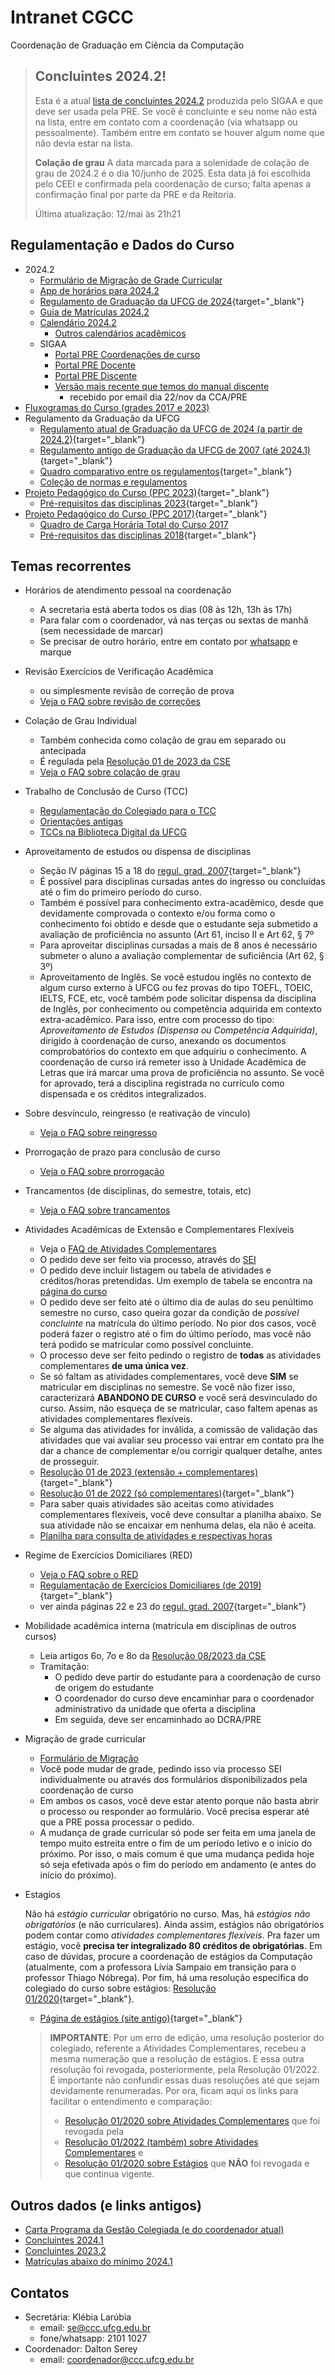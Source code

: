 # Intranet CGCC

Coordenação de Graduação em Ciência da Computação

<script type="module" src="js/app.js"></script>

> ## Concluintes 2024.2!
> 
> Esta é a atual [lista de concluintes 2024.2](dados/concluintes-20242.txt)
> produzida pelo
> SIGAA e que deve ser usada pela PRE. Se você é concluinte e seu
> nome não está na lista, entre em contato com a coordenação (via
> whatsapp ou pessoalmente). Também entre em contato se houver
> algum nome que não devia estar na lista.
>
> **Colação de grau** A data marcada para a solenidade de colação
> de grau de 2024.2 é o dia 10/junho de 2025. Esta data já foi
> escolhida pelo CEEI e confirmada pela coordenação de curso;
> falta apenas a confirmação final por parte da PRE e da Reitoria.
> 
> Última atualização: 12/mai às 21h21

<cgcc-filter></cgcc-filter>

## Regulamentação e Dados do Curso

- 2024.2
  - [Formulário de Migração de Grade Curricular](https://forms.gle/Minh1KbBdytF3jyx6)
  - [App de horários para 2024.2](http://cgcc.ufcg.edu.br/h)
  - [Regulamento de Graduação da UFCG de 2024](docs/res_11_2024-cse.pdf){target="_blank"}
  - [Guia de Matrículas 2024.2](https://docs.google.com/document/d/1x4FxYhKfvu-9EJrrULTZAVhgoIftAwQl6qXyLbpKpAw/preview)
  - [Calendário 2024.2](dados/calendario-20242.pdf)
    - [Outros calendários acadêmicos](https://pre.ufcg.edu.br/pre/calendarios-academicos)
  - SIGAA
    - [Portal PRE Coordenações de curso](https://portal.pre.ufcg.edu.br/coordenacao-de-curso)
    - [Portal PRE Docente](https://portal.pre.ufcg.edu.br/docente)
    - [Portal PRE Discente](https://portal.pre.ufcg.edu.br/discente)
    - [Versão mais recente que temos do manual discente](docs/sigaa-manual-discente.pdf)
      - recebido por email dia 22/nov da CCA/PRE
- [Fluxogramas do Curso (grades 2017 e 2023)](/g) 
- Regulamento da Graduação da UFCG
  - [Regulamento atual de Graduação da UFCG de 2024 (a partir de 2024.2)](docs/res_11_2024-cse.pdf){target="_blank"}
  - [Regulamento antigo de Graduação da UFCG de 2007 (até 2024.1)](docs/res_16262007.pdf){target="_blank"}
  - [Quadro comparativo entre os regulamentos](docs/quadro-comparativo-regulamentos-graduacao.pdf){target="_blank"}
  - [Coleção de normas e regulamentos](https://www.computacao.ufcg.edu.br/?page_id=1127) 
- [Projeto Pedagógico do Curso (PPC 2023)](docs/ppc-2023.pdf){target="_blank"}
  - [Pré-requisitos das disciplinas 2023](https://drive.google.com/file/d/1xKidBx8iQxBrGX0bTlAJ85GjMR2ILGvO/view){target="_blank"}
- [Projeto Pedagógico do Curso (PPC 2017)](docs/ppc-2017.pdf){target="_blank"}
  - [Quadro de Carga Horária Total do Curso 2017](imagens/carga-horaria-grade2017.jpg)
  - [Pré-requisitos das disciplinas 2018](https://drive.google.com/file/d/1NwHPdrcpQI3Er15J_3jEQhrSN0JHD2K9/view){target="_blank"}

## Temas recorrentes

- Horários de atendimento pessoal na coordenação
  - A secretaria está aberta todos os dias (08 às 12h, 13h às
    17h)
  - Para falar com o coordenador, vá nas terças ou sextas de
    manhã (sem necessidade de marcar)
  - Se precisar de outro horário, entre em contato por
    [whatsapp](https://wa.me/558321011027) e marque
- Revisão Exercícios de Verificação Acadêmica
  - ou simplesmente revisão de correção de prova
  - [Veja o FAQ sobre revisão de correções](faq-revisao.html)
- Colação de Grau Individual
  - Também conhecida como colação de grau em separado ou antecipada
  - É regulada pela [Resolução 01 de 2023 da CSE](docs/res_01_2023_cse.pdf)
  - [Veja o FAQ sobre colação de grau](faq-colacao-de-grau.html)
- Trabalho de Conclusão de Curso (TCC)
  - [Regulamentação do Colegiado para o TCC](docs/res_01_2019_cc.pdf)
  - [Orientações antigas](o)
  - [TCCs na Biblioteca Digital da UFCG](http://dspace.sti.ufcg.edu.br:8080/jspui/handle/riufcg/19193)
- Aproveitamento de estudos ou dispensa de disciplinas
  - Seção IV páginas 15 a 18 do [regul. grad. 2007](docs/res_16262007.pdf){target="_blank"}
  - É possível para disciplinas cursadas antes do ingresso ou
    concluídas até o fim do primeiro período do curso.
  - Também é possível para conhecimento extra-acadêmico, desde
    que devidamente comprovada o contexto e/ou forma como o conhecimento foi
    obtido e desde que o estudante seja submetido a avaliação de
    proficiência no assunto (Art 61, inciso II e Art 62, § 7º
  - Para aproveitar disciplinas cursadas a mais de 8 anos é
    necessário submeter o aluno a avaliação complementar de
    suficiência (Art 62, § 3º)
  - Aproveitamento de Inglês. Se você estudou inglês no contexto
    de algum curso externo à UFCG ou fez provas do tipo TOEFL,
    TOEIC, IELTS, FCE, etc, você também pode solicitar dispensa
    da disciplina de Inglês, por conhecimento ou competência
    adquirida em contexto extra-acadêmico. Para isso, entre com
    processo do tipo: _Aproveitamento de Estudos (Dispensa ou
    Competência Adquirida)_, dirigido à coordenação de curso,
    anexando os documentos comprobatórios do contexto em que
    adquiriu o conhecimento. A coordenação de curso irá remeter
    isso à Unidade Acadêmica de Letras que irá marcar uma prova
    de proficiência no assunto. Se você for aprovado, terá a
    disciplina registrada no currículo como dispensada e os
    créditos integralizados.
- Sobre desvínculo, reingresso (e reativação de vínculo)
  - [Veja o FAQ sobre reingresso](faq-reingresso.html)
- Prorrogação de prazo para conclusão de curso
  - [Veja o FAQ sobre prorrogação](faq-prorrogacao.html)
- Trancamentos (de disciplinas, do semestre, totais, etc)
  - [Veja o FAQ sobre trancamentos](faq-trancamentos.html)
- Atividades Acadêmicas de Extensão e Complementares Flexíveis
  - Veja o [FAQ de Atividades Complementares](faq-complementares.html)
  - O pedido deve ser feito via processo, através do [SEI](https://sei.ufcg.edu.br/)
  - O pedido deve incluir listagem ou tabela de atividades e
    créditos/horas pretendidas. Um exemplo de tabela se encontra
    na [página do curso](https://www.computacao.ufcg.edu.br/graduacao/procedimentos-gradua%C3%A7%C3%A3o/aproveitamento-de-atividades-complementares)
  - O pedido deve ser feito até o último dia de aulas do
    seu penúltimo semestre no curso, caso queira gozar da condição de _possível
    concluinte_ na matrícula do último período. No pior dos
    casos, você poderá fazer o registro até o fim do último
    período, mas você não terá podido se matricular como possível
    concluinte.
  - O processo deve ser feito pedindo o registro de **todas** as
    atividades complementares **de uma única vez**.
  - Se só faltam as atividades complementares, você deve **SIM**
    se matricular em disciplinas no semestre. Se você não fizer
    isso, caracterizará **ABANDONO DE CURSO** e você será
    desvinculado do curso. Assim, não esqueça de se matricular,
    caso faltem apenas as atividades complementares flexíveis.
  - Se alguma das atividades for inválida, a comissão de
    validação das atividades que vai avaliar seu processo vai
    entrar em contato pra lhe dar a chance de complementar e/ou
    corrigir qualquer detalhe, antes de prosseguir.
  - [Resolução 01 de 2023 (extensão + complementares)](https://docs.google.com/document/d/1K_kbkeavE_4iKYgl9HAGLtDjCLqY4U7kk2PbDuBamLI/preview){target="_blank"}
  - [Resolução 01 de 2022 (só
    complementares)](docs/res_01_2022.pdf){target="_blank"}
  - Para saber quais atividades são aceitas como atividades
    complementares flexíveis, você deve consultar a planilha
    abaixo. Se sua atividade não se encaixar em nenhuma delas,
    ela não é aceita.
  - [Planilha para consulta de atividades e respectivas horas](https://docs.google.com/spreadsheets/d/18U5sBNFCe9ZIjvsV4wUtSvthkaoCzFxcy10_ylU9PR8/preview)
- Regime de Exercícios Domiciliares (RED)
  - [Veja o FAQ sobre o RED](faq-red.html)
  - [Regulamentação de Exercícios Domiciliares (de 2019)](docs/red-2019.pdf){target="_blank"}
  - ver ainda páginas 22 e 23 do [regul. grad. 2007](docs/res_16262007.pdf){target="_blank"}
- Mobilidade acadêmica interna (matrícula em disciplinas de outros cursos)
  - Leia artigos 6o, 7o e 8o da [Resolução 08/2023 da CSE](docs/res_08_2023_cse.pdf)
  - Tramitação:
    - O pedido deve partir do estudante para a coordenação de curso
    de origem do estudante
    - O coordenador do curso deve encaminhar para o coordenador
      administrativo da unidade que oferta a disciplina
    - Em seguida, deve ser encaminhado ao DCRA/PRE
- Migração de grade curricular
  - [Formulário de Migração](https://forms.gle/Minh1KbBdytF3jyx6)
  - Você pode mudar de grade, pedindo isso via processo SEI
    individualmente ou através dos formulários disponibilizados
    pela coordenação de curso
  - Em ambos os casos, você deve estar atento porque não basta
    abrir o processo ou responder ao formulário. Você precisa
    esperar até que a PRE possa processar o pedido.
  - A mudança de
    grade curricular só pode ser feita em uma janela de tempo
    muito estreita entre o fim de um período letivo e o início do
    próximo. Por isso, o mais comum é que uma mudança pedida hoje
    só seja efetivada após o fim do período em andamento (e antes
    do início do próximo).
- Estagios

  Não há _estágio curricular_ obrigatório no curso. Mas, há
  _estágios não obrigatórios_ (e não curriculares). Ainda
  assim, estágios não obrigatórios podem contar como
  _atividades complementares flexíveis_. Pra fazer um estágio,
  você **precisa ter integralizado 80 créditos de
  obrigatórias**. Em caso de dúvidas, procure a coordenação de
  estágios da Computação (atualmente, com a professora Lívia
  Sampaio em transição para o professor Thiago Nóbrega). Por fim, há uma resolução específica do colegiado
  do curso sobre estágios: [Resolução
  01/2020](docs/res_01_2020_estagios_cgcc.pdf){target="_blank"}.

  - [Página de estágios (site antigo)](https://memoria.computacao.ufcg.edu.br/graduacao/estagios){target="_blank"}

  > **IMPORTANTE**: Por um erro de edição, uma resolução
  > posterior do colegiado, referente a Atividades
  > Complementares, recebeu a mesma numeração que a
  > resolução de estágios. E essa outra resolução foi
  > revogada, posteriormente, pela Resolução 01/2022. É
  > importante 
  > não confundir essas duas resoluções até que sejam devidamente
  > renumeradas. Por ora, ficam aqui os links para facilitar o
  > entendimento e comparação:
  > - [Resolução 01/2020 sobre Atividades Complementares](docs/res_01_2020_cc-atividades.pdf) que foi revogada pela 
  > - [Resolução 01/2022 (também) sobre Atividades Complementares](docs/res_01_2022_cc.pdf) e
  > - [Resolução 01/2020 sobre Estágios](docs/res_01_2020_cc-estagios.pdf) que
  > **NÃO** foi revogada e que continua vigente.

## Outros dados (e links antigos)

- [Carta Programa da Gestão Colegiada (e do coordenador
  atual)](docs/carta-programa-gestao-assinada.pdf)
- [Concluintes 2024.1](dados/concluintes-20241.txt)
- [Concluintes 2023.2](dados/concluintes-20232.txt)
- [Matrículas abaixo do mínimo 2024.1](docs/portaria-07-2024-sei.pdf)


## Contatos

- Secretária: Klébia Larúbia
  - email: se@ccc.ufcg.edu.br
  - fone/whatsapp: 2101 1027
- Coordenador: Dalton Serey
  - email: coordenador@ccc.ufcg.edu.br
